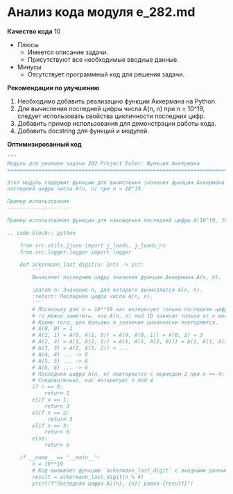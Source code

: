 # Анализ кода модуля e_282.md

**Качество кода**
10
- Плюсы
    - Имеется описание задачи.
    - Присутствуют все необходимые вводные данные.
- Минусы
    - Отсутствует программный код для решения задачи.

**Рекомендации по улучшению**
1. Необходимо добавить реализацию функции Аккермана на Python.
2. Для вычисления последней цифры числа A(n, n) при n = 10^19, следует использовать свойства цикличности последних цифр.
3. Добавить пример использования для демонстрации работы кода.
4. Добавить docstring для функций и модулей.

**Оптимизированный код**
```python
"""
Модуль для решения задачи 282 Project Euler: Функция Аккермана
=========================================================================================

Этот модуль содержит функцию для вычисления значения функции Аккермана и нахождения
последней цифры числа A(n, n) при n = 10^19.

Пример использования
--------------------

Пример использования функции для нахождения последней цифры A(10^19, 10^19):

.. code-block:: python

    from src.utils.jjson import j_loads, j_loads_ns
    from src.logger.logger import logger

    def ackermann_last_digit(n: int) -> int:
        '''
        Вычисляет последнюю цифру значения функции Аккермана A(n, n).

        :param n: Значение n, для которого вычисляется A(n, n).
        :return: Последняя цифра числа A(n, n).
        '''
        # Поскольку для n = 10**19 нас интересует только последняя цифра,
        # то можно заметить, что A(n, n) mod 10 зависит только от n mod 4.
        # Кроме того, для больших n значения циклически повторяются.
        # A(0, 0) = 1
        # A(1, 1) = A(0, A(1, 0)) = A(0, A(0, 1)) = A(0, 2) = 3
        # A(2, 2) = A(1, A(2, 1)) = A(1, A(1, A(2, 0))) = A(1, A(1, A(1, 1))) = A(1, A(1, 3)) = A(1, 5) = 13 = 3
        # A(3, 3) = A(2, A(3, 2)) = ...
        # A(4, 4) ... -> 6
        # A(5, 5) ... -> 6
        # A(6, 6) ... -> 6
        # Последняя цифра A(n, n) повторяется с периодом 2 при n >= 4: 4, 6, 6, 6, 6, ...
        # Следовательно, нас интересует n mod 4
        if n == 0:
            return 1
        elif n == 1:
            return 3
        elif n == 2:
             return 3
        elif n == 3:
            return 6
        else:
            return 6

    if __name__ == "__main__":
        n = 10**19
        # Код вызывает функцию `ackermann_last_digit` с входными данными `n` и выводит результат
        result = ackermann_last_digit(n % 4)
        print(f"Последняя цифра A({n}, {n}) равна {result}")
```